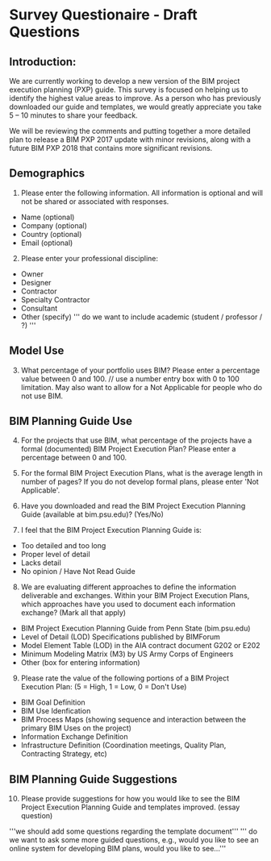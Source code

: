 # Survey Questionaire - Draft Questions

## Introduction:
We are currently working to develop a new version of the BIM project execution planning (PXP) guide. This survey is focused on helping us to identify the highest value areas to improve. As a person who has previously downloaded our guide and templates, we would greatly appreciate you take 5 – 10 minutes to share your feedback.

We will be reviewing the comments and putting together a more detailed plan to release a BIM PXP 2017 update with minor revisions, along with a future BIM PXP 2018 that contains more significant revisions.

## Demographics
1. Please enter the following information. All information is optional and will not be shared or associated with responses.
- Name (optional)
- Company (optional)
- Country (optional)
- Email (optional)

2. Please enter your professional discipline:
- Owner
- Designer
- Contractor
- Specialty Contractor
- Consultant
- Other (specify)
'''
do we want to include academic (student / professor / ?)
'''

## Model Use
3. What percentage of your portfolio uses BIM? Please enter a percentage value between 0 and 100.
// use a number entry box with 0 to 100 limitation.  May also want to allow for a Not Applicable for people who do not use BIM.

## BIM Planning Guide Use
4. For the projects that use BIM, what percentage of the projects have a formal (documented) BIM Project Execution Plan?
Please enter a percentage between 0 and 100.

5. For the formal BIM Project Execution Plans, what is the average length in number of pages? 
If you do not develop formal plans, please enter 'Not Applicable'.  

6. Have you downloaded and read the BIM Project Execution Planning Guide (available at bim.psu.edu)? (Yes/No)

7. I feel that the BIM Project Execution Planning Guide is: 
- Too detailed and too long 
- Proper level of detail 
- Lacks detail 
- No opinion / Have Not Read Guide

8. We are evaluating different approaches to define the information deliverable and exchanges. Within your BIM Project Execution Plans, which approaches have you used to document each information exchange? (Mark all that apply)
- BIM Project Execution Planning Guide from Penn State (bim.psu.edu)
- Level of Detail (LOD) Specifications published by BIMForum
- Model Element Table (LOD) in the AIA contract document G202 or E202
- Minimum Modeling Matrix (M3) by US Army Corps of Engineers
- Other (box for entering information)

9. Please rate the value of the following portions of a BIM Project Execution Plan:  (5 = High, 1 = Low, 0 = Don't Use)
- BIM Goal Definition
- BIM Use Idenfication
- BIM Process Maps 
   (showing sequence and interaction between the primary BIM Uses on the project)
- Information Exchange Definition
- Infrastructure Definition
   (Coordination meetings, Quality Plan, Contracting Strategy, etc)

## BIM Planning Guide Suggestions

10. Please provide suggestions for how you would like to see the BIM Project Execution Planning Guide and templates improved. (essay question)

'''we should add some questions regarding the template document'''
''' do we want to ask some more guided questions, e.g., would you like to see an online system for developing BIM plans, would you like to see...'''
